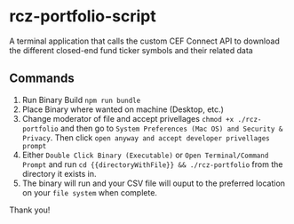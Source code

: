 # rcz-portfolio-script
A terminal application that calls the custom CEF Connect API to download the different closed-end fund ticker symbols and their related data


## Commands

1. Run Binary Build `npm run bundle`
2. Place Binary where wanted on machine (Desktop, etc.)
3. Change moderator of file and accept privellages `chmod +x ./rcz-portfolio` and then go to `System Preferences (Mac OS) and Security & Privacy`. Then click `open anyway and accept developer privellages prompt`
4. Either `Double Click Binary (Executable)` or `Open Terminal/Command Prompt` and run `cd {{directoryWithFile}} && ./rcz-portfolio` from the directory it exists in.
5. The binary will run and your CSV file will ouput to the preferred location on your `file system` when complete.

Thank you!
